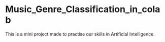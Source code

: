 # Music_Genre_Classification_in_colab
This is a mini project made to practise our skills in Artificial Intelligence. 
